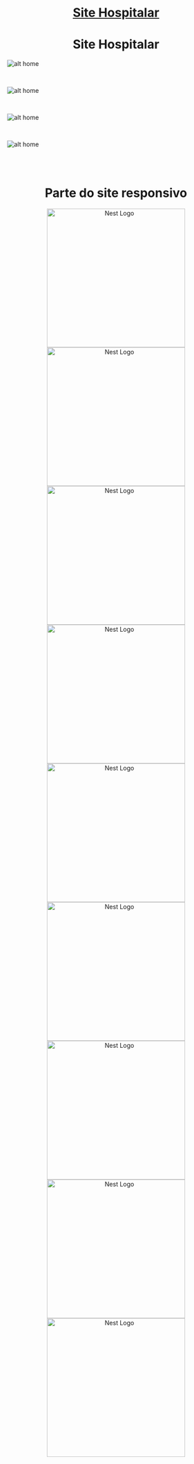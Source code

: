 <a href="https://site-hospitalar.vercel.app/"><h1 align="center">Site Hospitalar</h1></a>
<p align="center">

 <h1 align="center">Site Hospitalar</h1>

![alt home](./assets/readme/img1.png) 

<br>

![alt home](./assets/readme/img2.png)

<br>

![alt home](./assets/readme/img3.png)

<br>

![alt home](./assets/readme/img4.png) 

</p>

<br><br>

<h1 align="center"> Parte do site responsivo </h1>

<p align="center">
  <img src="./assets/readme/mob1.png" width="320" alt="Nest Logo" />
  <br>
   <img src="./assets/readme/mob2.png" width="320" alt="Nest Logo" />
   <br>
    <img src="./assets/readme/mob3.png" width="320" alt="Nest Logo" />
    <br>
   <img src="./assets/readme/mob4.png" width="320" alt="Nest Logo" />
   <br>
   <img src="./assets/readme/mob5.png" width="320" alt="Nest Logo" />
  <br>
   <img src="./assets/readme/mob6.png" width="320" alt="Nest Logo" />
   <br>
    <img src="./assets/readme/mob7.png" width="320" alt="Nest Logo" />
    <br>
   <img src="./assets/readme/mob8.png" width="320" alt="Nest Logo" />
   <br>
   <img src="./assets/readme/mob9.png" width="320" alt="Nest Logo" />

</p> 

